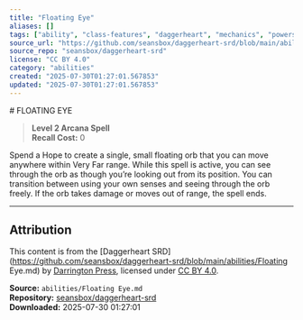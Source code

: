 ```yaml
---
title: "Floating Eye"
aliases: []
tags: ["ability", "class-features", "daggerheart", "mechanics", "powers", "reference", "srd", "ttrpg"]
source_url: "https://github.com/seansbox/daggerheart-srd/blob/main/abilities/Floating Eye.md"
source_repo: "seansbox/daggerheart-srd"
license: "CC BY 4.0"
category: "abilities"
created: "2025-07-30T01:27:01.567853"
updated: "2025-07-30T01:27:01.567853"
---
```


﻿# FLOATING EYE

> **Level 2 Arcana Spell**  
> **Recall Cost:** 0

Spend a Hope to create a single, small floating orb that you can move anywhere within Very Far range. While this spell is active, you can see through the orb as though you’re looking out from its position. You can transition between using your own senses and seeing through the orb freely. If the orb takes damage or moves out of range, the spell ends.

---

## Attribution

This content is from the [Daggerheart SRD](https://github.com/seansbox/daggerheart-srd/blob/main/abilities/Floating Eye.md) by [Darrington Press](https://darringtonpress.com/), licensed under [CC BY 4.0](https://creativecommons.org/licenses/by/4.0/).

**Source:** `abilities/Floating Eye.md`  
**Repository:** [seansbox/daggerheart-srd](https://github.com/seansbox/daggerheart-srd)  
**Downloaded:** 2025-07-30 01:27:01


